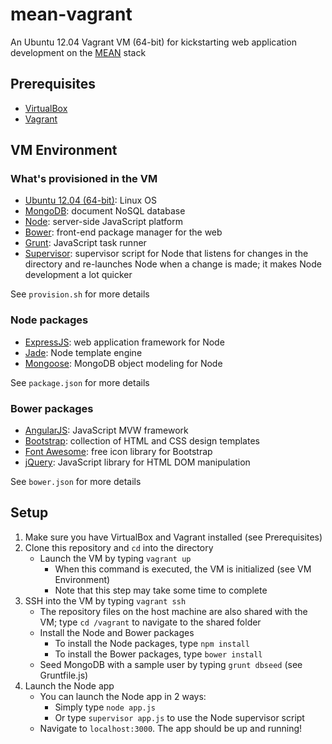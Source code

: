 # mean-vagrant

An Ubuntu 12.04 Vagrant VM (64-bit) for kickstarting web application development on the [MEAN](http://blog.mongodb.org/post/49262866911/the-mean-stack-mongodb-expressjs-angularjs-and) stack

## Prerequisites

* [VirtualBox](https://www.virtualbox.org/)
* [Vagrant](http://www.vagrantup.com/)

## VM Environment

### What's provisioned in the VM

* [Ubuntu 12.04 (64-bit)](http://www.ubuntu.com/): Linux OS
* [MongoDB](http://www.mongodb.org/): document NoSQL database
* [Node](http://nodejs.org/): server-side JavaScript platform
* [Bower](http://bower.io/): front-end package manager for the web
* [Grunt](http://gruntjs.com/): JavaScript task runner
* [Supervisor](https://github.com/isaacs/node-supervisor): supervisor script for Node that listens for changes in the directory and re-launches Node when a change is made; it makes Node development a lot quicker

See `provision.sh` for more details

### Node packages

* [ExpressJS](http://expressjs.com/): web application framework for Node
* [Jade](http://jade-lang.com/): Node template engine
* [Mongoose](http://mongoosejs.com/): MongoDB object modeling for Node

See `package.json` for more details

### Bower packages

* [AngularJS](http://angularjs.org/): JavaScript MVW framework 
* [Bootstrap](http://getbootstrap.com/): collection of HTML and CSS design templates
* [Font Awesome](http://fontawesome.io/): free icon library for Bootstrap
* [jQuery](http://jquery.com/): JavaScript library for HTML DOM manipulation

See `bower.json` for more details

## Setup

1. Make sure you have VirtualBox and Vagrant installed (see Prerequisites)
2. Clone this repository and `cd` into the directory
    * Launch the VM by typing `vagrant up`
        * When this command is executed, the VM is initialized (see VM Environment)
        * Note that this step may take some time to complete
3. SSH into the VM by typing `vagrant ssh`
    * The repository files on the host machine are also shared with the VM; type `cd /vagrant` to navigate to the shared folder
    * Install the Node and Bower packages
        * To install the Node packages, type `npm install`
        * To install the Bower packages, type `bower install`
    * Seed MongoDB with a sample user by typing `grunt dbseed` (see Gruntfile.js)
4. Launch the Node app
    * You can launch the Node app in 2 ways:
        * Simply type `node app.js`
        * Or type `supervisor app.js` to use the Node supervisor script
    * Navigate to `localhost:3000`. The app should be up and running!